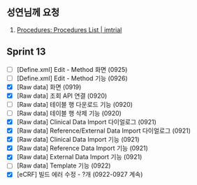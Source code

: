 ## 성연님께 요청
1. [Procedures: Procedures List | imtrial](http://mrcc-dev.imtrial.com/tdlm/study/83/dashboard/study-definition/procedures/procedures/)

## Sprint 13

- [ ] \[Define.xml\] Edit - Method 화면 (0925)
- [ ] \[Define.xml\] Edit - Method 기능 (0926)
- [x] \[Raw data\] 화면 (0919)
- [x] \[Raw data\] 조회 API 연결 (0920)
- [ ] \[Raw data\] 테이블 행 다운로드 기능 (0920)
- [ ] \[Raw data\] 테이블 행 삭제 기능 (0920)
- [x] \[Raw data\] Clinical Data Import 다이얼로그 (0921)
- [x] \[Raw data\] Reference/External Data Import 다이얼로그 (0921)
- [x] \[Raw data\] Clinical Data Import 기능 (0921)
- [x] \[Raw data\] Reference Data Import 기능 (0921)
- [x] \[Raw data\] External Data Import 기능 (0921)
- [ ] \[Raw data\] Template 기능 (0922)
- [x] \[eCRF] 빌드 에러 수정 - ?개 (0922-0927 계속)